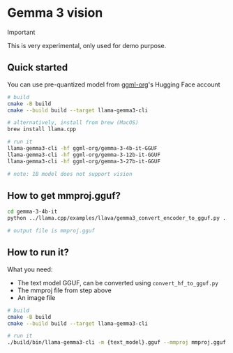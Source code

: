 # Gemma 3 vision

> [!IMPORTANT]
>
> This is very experimental, only used for demo purpose.

## Quick started

You can use pre-quantized model from [ggml-org](https://huggingface.co/ggml-org)'s Hugging Face account

```bash
# build
cmake -B build
cmake --build build --target llama-gemma3-cli

# alternatively, install from brew (MacOS)
brew install llama.cpp

# run it
llama-gemma3-cli -hf ggml-org/gemma-3-4b-it-GGUF
llama-gemma3-cli -hf ggml-org/gemma-3-12b-it-GGUF
llama-gemma3-cli -hf ggml-org/gemma-3-27b-it-GGUF

# note: 1B model does not support vision
```

## How to get mmproj.gguf?

```bash
cd gemma-3-4b-it
python ../llama.cpp/examples/llava/gemma3_convert_encoder_to_gguf.py .

# output file is mmproj.gguf
```

## How to run it?

What you need:
- The text model GGUF, can be converted using `convert_hf_to_gguf.py`
- The mmproj file from step above
- An image file

```bash
# build
cmake -B build
cmake --build build --target llama-gemma3-cli

# run it
./build/bin/llama-gemma3-cli -m {text_model}.gguf --mmproj mmproj.gguf --image your_image.jpg
```
